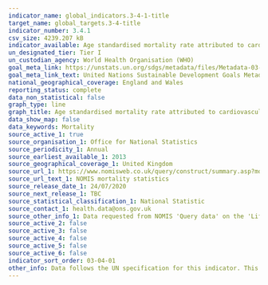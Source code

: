 ```yaml
---
indicator_name: global_indicators.3-4-1-title
target_name: global_targets.3-4-title
indicator_number: 3.4.1
csv_size: 4239.207 kB
indicator_available: Age standardised mortality rate attributed to cardiovascular disease, cancer, diabetes, or chronic respiratory disease
un_designated_tier: Tier I
un_custodian_agency: World Health Organisation (WHO)
goal_meta_link: https://unstats.un.org/sdgs/metadata/files/Metadata-03-04-01.pdf
goal_meta_link_text: United Nations Sustainable Development Goals Metadata (PDF 72.6 KB)
national_geographical_coverage: England and Wales
reporting_status: complete
data_non_statistical: false
graph_type: line
graph_title: Age standardised mortality rate attributed to cardiovascular disease, cancer, diabetes, or chronic respiratory disease
data_show_map: false
data_keywords: Mortality
source_active_1: true
source_organisation_1: Office for National Statistics
source_periodicity_1: Annual
source_earliest_available_1: 2013
source_geographical_coverage_1: United Kingdom
source_url_1: https://www.nomisweb.co.uk/query/construct/summary.asp?mode=construct&version=0&dataset=161
source_url_text_1: NOMIS mortality statistics
source_release_date_1: 24/07/2020
source_next_release_1: TBC
source_statistical_classification_1: National Statistic
source_contact_1: health.data@ons.gov.uk
source_other_info_1: Data requested from NOMIS 'Query data' on the 'Life events - Mortality statistics - underlying cause, sex and age (2013 to 2020)' database.
source_active_2: false
source_active_3: false
source_active_4: false
source_active_5: false
source_active_6: false
indicator_sort_order: 03-04-01
other_info: Data follows the UN specification for this indicator. This indicator has not been identified in collaboration with topic experts.
---
```

